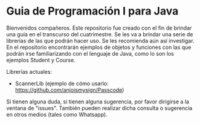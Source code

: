 # Guia de Programación I para Java
Bienvenidos compañeros. Este repositorio fue creado con el fin de brindar una guía en el transcurso del cuatrimestre.
Se les va a brindar una serie de librerías de las que podrán hacer uso. Se les recomienda aún así investigar.
En el repositorio encontrarán ejemplos de objetos y funciones con las que podrán irse familiarizando con el lenguaje de Java,
como lo son los ejemplos Student y Course.

Librerías actuales:
+ ScannerLib (ejemplo de cómo usarlo: https://github.com/anjoismysign/Passcode)

Si tienen alguna duda, si tienen alguna sugerencia, por favor dirigirse a la ventana de "issues". También pueden
realizar dicha consulta o sugerencia en otros medios (tales como Whatsapp).
